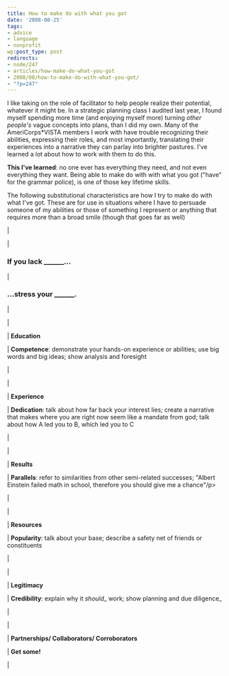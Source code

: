 ```yaml
---
title: How to make do with what you got
date: '2008-08-25'
tags:
- advice
- language
- nonprofit
wp:post_type: post
redirects:
- node/247
- articles/how-make-do-what-you-got
- 2008/08/how-to-make-do-with-what-you-got/
- "?p=247"
---
```


I like taking on the role of facilitator to help people realize their potential, whatever it might be. In a strategic planning class I audited last year, I found myself spending more time (and enjoying myself more) turning _other people's_ vague concepts into plans, than I did my own. Many of the AmeriCorps\*VISTA members I work with have trouble recognizing their abilities, expressing their roles, and most importantly, translating their experiences into a narrative they can parlay into brighter pastures. I've learned a lot about how to work with them to do this.

**This I've learned**: no one ever has everything they need, and not even everything they want. Being able to make do with with what you got ("have" for the grammar police), is one of those key lifetime skills.

The following substitutional characteristics are how I try to make do with what I've got. These are for use in situations where I have to persuade someone of my abilities or those of something I represent or anything that requires more than a broad smile (though that goes far as well)

|

|

### If you lack \_\_\_\_\_\_...

|

### ...stress your \_\_\_\_\_\_.

|

|

| **Education**

| **Competence**: demonstrate your hands-on experience or abilities; use big words and big ideas; show analysis and foresight

|

|

| **Experience**

| **Dedication**: talk about how far back your interest lies; create a narrative that makes where you are right now seem like a mandate from god; talk about how A led you to B, which led you to C

|

|

| **Results**

| **Parallels**: refer to similarities from other semi-related successes; "Albert Einstein failed math in school, therefore you should give me a chance"/p>

|

|

| **Resources**

| **Popularity**: talk about your base; describe a safety net of friends or constituents

|

|

| **Legitimacy**

| **Credibility**: explain why it _should__ work; show planning and due diligence_

|

|

| **Partnerships/ Collaborators/ Corroborators**

| **Get some!**

|

 
